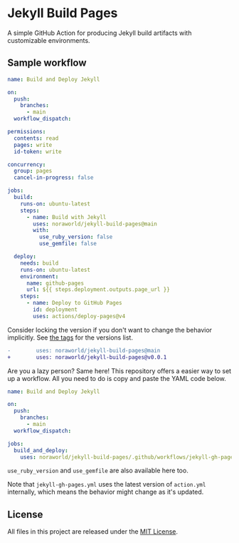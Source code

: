 # Jekyll Build Pages
A simple GitHub Action for producing Jekyll build artifacts with customizable environments.

## Sample workflow
```yaml
name: Build and Deploy Jekyll

on:
  push:
    branches:
      - main
  workflow_dispatch:

permissions:
  contents: read
  pages: write
  id-token: write

concurrency:
  group: pages
  cancel-in-progress: false

jobs:
  build:
    runs-on: ubuntu-latest
    steps:
      - name: Build with Jekyll
        uses: noraworld/jekyll-build-pages@main
        with:
          use_ruby_version: false
          use_gemfile: false

  deploy:
    needs: build
    runs-on: ubuntu-latest
    environment:
      name: github-pages
      url: ${{ steps.deployment.outputs.page_url }}
    steps:
      - name: Deploy to GitHub Pages
        id: deployment
        uses: actions/deploy-pages@v4
```

Consider locking the version if you don't want to change the behavior implicitly. See [the tags](https://github.com/noraworld/jekyll-build-pages/tags) for the versions list.

```diff
-        uses: noraworld/jekyll-build-pages@main
+        uses: noraworld/jekyll-build-pages@v0.0.1
```

Are you a lazy person? Same here! This repository offers a easier way to set up a workflow. All you need to do is copy and paste the YAML code below.

```yaml
name: Build and Deploy Jekyll

on:
  push:
    branches:
      - main
  workflow_dispatch:

jobs:
  build_and_deploy:
    uses: noraworld/jekyll-build-pages/.github/workflows/jekyll-gh-pages.yml@main
```

`use_ruby_version` and `use_gemfile` are also available here too.

Note that `jekyll-gh-pages.yml` uses the latest version of `action.yml` internally, which means the behavior might change as it's updated.

## License
All files in this project are released under the [MIT License](LICENSE).
